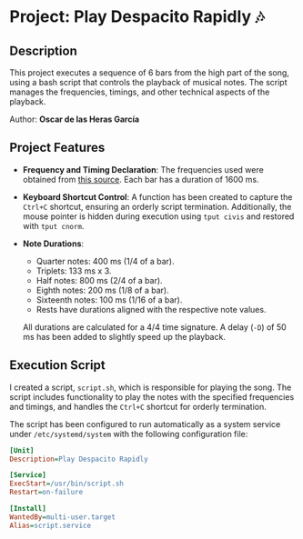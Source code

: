 # Project: Play Despacito Rapidly 🎶

## Description
This project executes a sequence of 6 bars from the high part of the song, using a bash script that controls the playback of musical notes. The script manages the frequencies, timings, and other technical aspects of the playback.

Author: **Oscar de las Heras García**  

## Project Features

- **Frequency and Timing Declaration**: 
  The frequencies used were obtained from [this source](https://www.liutaiomottola.com/formulae/freqtab.htm).
  Each bar has a duration of 1600 ms.

- **Keyboard Shortcut Control**: 
  A function has been created to capture the `Ctrl+C` shortcut, ensuring an orderly script termination. Additionally, the mouse pointer is hidden during execution using `tput civis` and restored with `tput cnorm`.

- **Note Durations**:
  - Quarter notes: 400 ms (1/4 of a bar).
  - Triplets: 133 ms x 3.
  - Half notes: 800 ms (2/4 of a bar).
  - Eighth notes: 200 ms (1/8 of a bar).
  - Sixteenth notes: 100 ms (1/16 of a bar).
  - Rests have durations aligned with the respective note values.
  
  All durations are calculated for a 4/4 time signature. A delay (`-D`) of 50 ms has been added to slightly speed up the playback.

## Execution Script

I created a script, `script.sh`, which is responsible for playing the song. The script includes functionality to play the notes with the specified frequencies and timings, and handles the `Ctrl+C` shortcut for orderly termination.

The script has been configured to run automatically as a system service under `/etc/systemd/system` with the following configuration file:

```ini
[Unit]
Description=Play Despacito Rapidly

[Service]
ExecStart=/usr/bin/script.sh
Restart=on-failure

[Install]
WantedBy=multi-user.target
Alias=script.service
